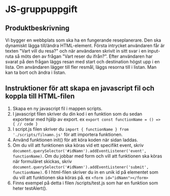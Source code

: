 # JS-gruppuppgift


## Produktbeskrivning
Vi bygger en webbplats som ska ha en fungerande reseplanerare.
Den ska dynamiskt lägga till/ändra HTML-element. Första intrycket användaren får är texten "Vart vill du resa?" och när användaren skrivit in sitt svar i en input-ruta så möts den av frågan "Vart reser du ifrån?". Efter användaren har svarat på den frågan läggs resan med start och destination högst upp i en lista. Om användaren lägger till fler resmål, läggs resorna till i listan. Man kan ta bort och ändra i listan. 


## Instruktioner för att skapa en javascript fil och koppla till HTML-filen
1. Skapa en ny javascript fil i mappen scripts.
2. I javascript filen skriver du din kod i en funktion som du sedan exporterar med hjälp av export. ex `export const functionName = () => { // code }`
3. I script.js filen skriver du `import { functionName } from './scripts/filnamn.js'` för att importera funktionen.
4. Använd funktionen init() för att köra koden när sidan laddas.
5. Om du vill att funktionen ska köras vid ett specifikt event, skriv `document.querySelector('#idNamn').addEventListener('event', functionName)`. Om du jobbar med form och vill att funktionen ska köras när formuläret skickas, skriv `document.querySelector('#idNamn').addEventListener('submit', functionName)`.
6 I html-filen skriver du in en unik id på elementet som du vill att funktionen ska köras på. ex `<form id="idNamn"></form>`
7. Finns exempel på detta i filen /scripts/test.js som har en funktion som heter testAlert().